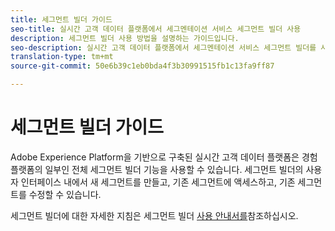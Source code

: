 ```yaml
---
title: 세그먼트 빌더 가이드
seo-title: 실시간 고객 데이터 플랫폼에서 세그멘테이션 서비스 세그먼트 빌더 사용
description: 세그먼트 빌더 사용 방법을 설명하는 가이드입니다.
seo-description: 실시간 고객 데이터 플랫폼에서 세그멘테이션 서비스 세그먼트 빌더를 사용하는 방법에 대해 설명하는 사용 가이드입니다.
translation-type: tm+mt
source-git-commit: 50e6b39c1eb0bda4f3b30991515fb1c13fa9ff87

---
```



# 세그먼트 빌더 가이드

Adobe Experience Platform을 기반으로 구축된 실시간 고객 데이터 플랫폼은 경험 플랫폼의 일부인 전체 세그먼트 빌더 기능을 사용할 수 있습니다. 세그먼트 빌더의 사용자 인터페이스 내에서 새 세그먼트를 만들고, 기존 세그먼트에 액세스하고, 기존 세그먼트를 수정할 수 있습니다.

세그먼트 빌더에 대한 자세한 지침은 세그먼트 빌더 [사용 안내서를](../../segmentation/ui/overview.md)참조하십시오.
